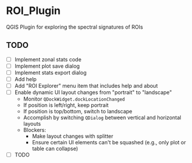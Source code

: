 # ROI_Plugin
QGIS Plugin for exploring the spectral signatures of ROIs

## TODO
- [ ] Implement zonal stats code
- [ ] Implement plot save dialog
- [ ] Implement stats export dialog
- [ ] Add help
- [ ] Add "ROI Explorer" menu item that includes help and about
- [ ] Enable dynamic UI layout changes from "portrait" to "landscape"
    + Monitor `QDockWidget.dockLocationChanged`
    + If position is left/right, keep portrait
    + If position is top/bottom, switch to landscape
    + Accomplish by switching `QDialog` between vertical and horizontal layouts
    + Blockers:
        * Make layout changes with splitter
        * Ensure certain UI elements can't be squashed (e.g., only plot or table can collapse) 
- [ ] TODO
